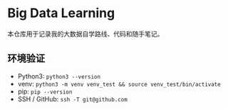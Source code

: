 # Big Data Learning

本仓库用于记录我的大数据自学路线、代码和随手笔记。

## 环境验证
- Python3: `python3 --version`
- venv: `python3 -m venv venv_test && source venv_test/bin/activate`
- pip: `pip --version`
- SSH / GitHub: `ssh -T git@github.com`
